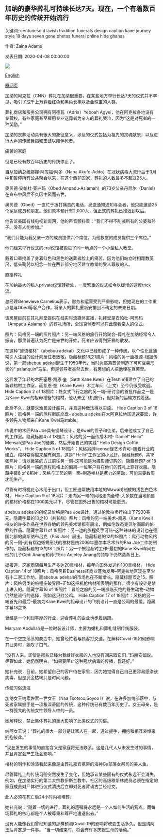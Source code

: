 ## 加纳的豪华葬礼可持续长达7天。现在，一个有着数百年历史的传统开始流行

关键词: centuriesold lavish tradition funerals design caption kane journey style 18 days seven gone photos funeral online hide ghanas

作者: Zaina Adamu

发表日期: 2020-04-08 00:00:00

![](https://cdn.cnn.com/cnnnext/dam/assets/180911155230-02-kofi-annan-ghana-burial-super-tease.jpg)

[English](Ghana%27s%20lavish%20funerals%20can%20last%20up%20to%20seven%20days.%20Now%2C%20a%20centuries-old%20tradition%20has%20gone%20online.md)

[原网页](https://edition.cnn.com/2020/04/08/world/africa/ghana-burial-traditions-intl/index.html)

加纳的阿克拉（CNN）葬礼在加纳很重要，在某些地方举行长达7天的仪式并不罕见，吸引了成千上万穿着红色和黑色长袍以及金珠宝的人群。

葬礼商店和服务公司拥有阿德瓦（Adria）Yeboah Agyei，他在阿克拉各地设有专营权，有些家庭甚至雇用专业送葬者为亲人的葬礼哭泣，因为“这是对死者的一种奖励。”

加纳的丧葬活动具有很大的象征意义，涉及的仪式包括为祖先的灵魂献祭，以及进行大声的传统舞蹈和击鼓以陪伴死者。

痛苦的家庭

但是已经有数百年历史的传统停止了。

自从加纳总统娜娜·阿库福·阿多（Nana Akufo-Addo）在冠状病毒大流行后于3月中旬暂停所有公共聚会以来，在这个西非国家，葬礼的人数最多不超过25人。

奥贝德·安帕杜·亚洲玛（Obed Ampadu-Asiamah）的73岁父亲丹尼尔（Daniel）在宣布中风后不久因中风而去世。

奥贝德（Obed）一直忙于拨打痛苦的电话，发送通知通知与会者，他只能邀请25个家庭成员和朋友。他们原本预计有2,000人，但正式的葬礼已推迟到以后。

他告诉美国有线电视新闻网，他的声音颤抖着：“我们不得不削减所有的公婆和孙子。没有人能参加。”

“我们只能为我父亲一方的成员提供六个席位，为他教堂的成员提供三个席位。”

他们租来举行仪式的eral仪馆被搬进了同一地点的一个小型私人教堂。

戴着口罩掩盖了身着红色和黑色的送葬者脸上的痛苦，因为他们站立时相距数英尺，低头鞠躬以纪念一位在西非部分地区建立教堂的受人尊敬的人。

直播葬礼

在加纳最大的私人private仪馆转折处，一度繁重的仪式如今以缓慢的速度trick流。

总经理Genevieve Carnelius表示，财务和运营受到严重影响，但她现在的工作重点是与Obed等客户合作，将亲人的葬礼重新安排到不确定的未来日期。

该房屋目前在其礼拜堂提供在线实时流媒体直播，礼拜堂是安帕杜-阿玛玛（Ampadu-Asiamah）的葬礼场所，全球哀悼者可以在此观看亲人的仪式。

照片：风格另一端的照片照片：另一端风格的旅行开始聚会–葬礼在加纳经常令人振奋，那里普遍认为死亡是来世的开始，死者应该得到狂暴的散发。



在这种“谚语棺材”（abebuu adekai）文化中已经形成了一种传统，以个性化且通常引人注目的设计向居住者致敬。隐藏标题18之1照片：风格的另一面根源–根据传说，第一部abebuu adekai诞生于1950年代，当时为部落首领制造了可可豆荚形状的“ palanquin”马车。但是领导者突然去世，有思想的人把他埋在豆荚里。



这启发了年轻的木匠塞思·凯恩·奎（Seth Kane Kwei）在Teshie镇建立了自己的新颖棺材工作室，而凯恩·奎（Kane Kwei）木工车间（上文）至今仍很受欢迎。 Hide Caption 2 of 18照片：处女式飞行之旅的另一端–研讨会的首批作品之一是为Kane Kwei的祖母准备的棺材，他从未坐飞机旅行，但对新的运输方式着迷。



此后不久，就要求渔民设计船只，并且这种做法得以实施。 Hide Caption 3 of 18照片：风格另一端的旅程街区崩盘– abebuu adekai在大阿克拉地区迅速蔓延，许多领先人物都来自Kane Kwei马stable。



传说中的木匠Paa Joe具有钢琴设计，是Kwei的侄子和徒弟，后来他成立了自己的工作室。隐藏标题4 of 18照片：风格的另一面传播木材– Daniel“ Hello” Mensah是Paa Joe的徒弟，然后开始自己的实践“ Hello Design Coffin Works”。 Hide Caption 5 of 18照片：风格另辟license径艺术许可–随着行业的建立，棺材变得越来越有创意。这是“ Hello”工作室的小龙虾。隐藏标题6，共18张照片：请以微笑的方式前往另一侧-这可能是为摄影师订购的。隐藏标题7 of 18照片：风格另一端的旅程风格上的偏离–一位客户将在他们的葬礼上穿好衣服。隐藏字幕8 of 8照片：风格与工艺的另一面–制造棺材是费力的劳动，可能需要数周才能生产。



尽管有时将桃花心木用于出口，但工匠通常使用本地的Wawa树制成的浅色白色木材。 Hide Caption 9 of 18照片：走向另一端的风格走向全球-大多数在当地销售的棺材价格都在1000美元以下，尽管在国外出售的棺材可能更贵。



abebuu adekai的创纪录价格是Paa Joe设计，通过伦敦拍卖行拍出了7930美元。隐藏字幕的10之10（共18张）照片：风格的另一端美术–凯恩（Kane Kwei）校友的许多作品在世界各地的领先美术馆都有展出，例如伦敦杰克贝尔画廊的帕·乔的作品。隐藏字幕11 of 18照片：另一边的旅程炙手可热–这种辣味的设计也在德国北部的奥斯纳布吕克（Pas Joe）展出。隐藏标题的12的18照片：爬行动物风格的另一侧-刻有褶边蜥蜴形状的棺材是由2006年墨尔本艺术节的Paa Joe工作坊制作的。隐藏标题的13的18：照片：另一个旅程超时工作–最初的Kane Kwei车间在他的儿子Cedi Anang和孙子Eric Adjetey Anang的领导下仍然蒸蒸日上。



据报道，这家商店每月生产多达20具棺材，每年向国外发送约100具棺材。 Hide Caption 14 of 18照片：风格另辟Business径商业蓬勃发展–阿克拉地区现在至少有十二家工作坊，而abebuu adekai的市场也在不断增长。隐藏标题15之15，照片：风格另类的旅程突破界限–正如这把机枪棺材所表明的那样，很少有设计是禁止进入的。隐藏字幕16 of 18照片：冒险之旅的另一端濒临灭绝的野生动物–动物仍然是流行的选择，例如这只红公鸡。 Hide Caption 17 of 18照片：风格的另一端首先和最后–最初为Kane Kwei的祖母设计的飞机设计一直是公司的最爱。隐藏字幕18之18

曾经是一个利润丰厚的行业，迎合葬礼的企业也步履蹒跚。

Maryam Abdullah是一位时装设计师，主要为婚礼和葬礼缝制传统服装。

在一个空空荡荡的商店中，她曾经忙着与顾客打交道，在解释Covid-19如何影响其业务时，她叹了口气。

“没有人来。即使是那些已经为我缝好衣服的人也没有回来取它们，”玛丽安姆说。尽管如此，她仍然明白。“如果要阻止这种冠状病毒的传播，我还好。”

她补充说，目前，她希望自己的客户待在家里，因为她觉得自己自己更容易感染该病毒，但是资金枯竭只是时间问题。

传统习俗流浪

加纳女王纳索佐索一世女王（Naa Tsotsoo Soyoo I）说，在许多加纳部落中，与死者家属握手是一项根深蒂固的传统，这种传统已有数百年历史了。女王母亲，是一群强大的传统女性领导人中的一员。

她解释说，禁止集体葬礼的重大影响了此类仪式的习俗。

纳阿女王说：“葬礼的很大一部分是让家人在一起，通过握手，拥抱和相互哀悼来拥抱彼此。”

“现在发生的事情的直接含义是家庭将无法联系。这是几代人从未发生过的事情，并且肯定会产生社会影响。”

棺材的制作和涂漆看起来像是由葬礼嘉宾携带的海神Ga部落女祭司的美人鱼。

尽管葬礼上的传统习俗突然发生了变化，但她承认某些固有的仪式永远不会消失。例如，在加纳实行的第二大宗教伊斯兰教中，社区的高级穆斯林成员必须在指定的家庭成员对尸体进行仪式清洗后立即对死者背诵古兰经经文。

此人必须在死亡后24小时内被埋葬。

她补充说：“随着一切的进行，葬礼的遗嘱将永远是一个人如何生活的观点，而每场葬礼的核心都是个人被尊重和尊严地遣送出去。”

没有人能像我们曾经知道的那样预测Covid-19的影响将改变生活多久。但是纳阿王后肯定是一件事。 “当一切结束时，将会有许多庆祝生命的活动。”